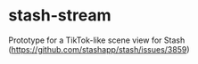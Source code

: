 # stash-stream

Prototype for a TikTok-like scene view for Stash (https://github.com/stashapp/stash/issues/3859)

